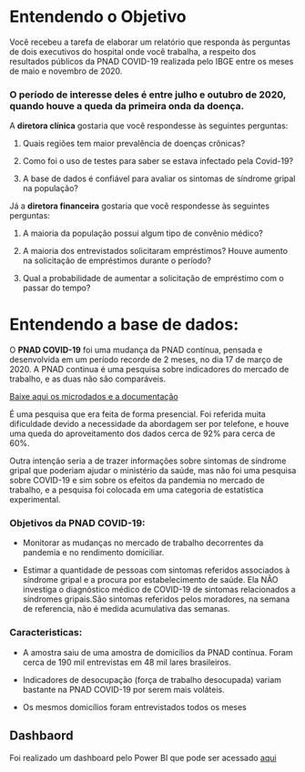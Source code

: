 # Entendendo o Objetivo
Você recebeu a tarefa de elaborar um relatório que responda às perguntas de dois executivos do hospital onde você trabalha, a respeito dos resultados públicos da PNAD COVID-19 realizada pelo IBGE entre os meses de maio e novembro de 2020.

### O período de interesse deles é entre julho e outubro de 2020, quando houve a queda da primeira onda da doença.

A **diretora clínica** gostaria que você respondesse às seguintes perguntas:

1) Quais regiões tem maior prevalência de doenças crônicas?

2) Como foi o uso de testes para saber se estava infectado pela Covid-19?

3) A base de dados é confiável para avaliar os sintomas de síndrome gripal na população?




Já a **diretora financeira** gostaria que você respondesse às seguintes perguntas:

1) A maioria da população possui algum tipo de convênio médico?

2) A maioria dos entrevistados solicitaram empréstimos? Houve aumento na solicitação de empréstimos durante o período?

3) Qual a probabilidade de aumentar a solicitação de empréstimo com o passar do tempo?



# Entendendo a base de dados:


O **PNAD COVID-19** foi uma mudança da PNAD contínua, pensada e desenvolvida em um período recorde de 2 meses, no dia 17 de março de 2020. 
A PNAD continua é uma pesquisa sobre indicadores do mercado de trabalho, e as duas não são comparáveis. 

[Baixe aqui os microdados e a documentação](https://www.ibge.gov.br/estatisticas/sociais/saude/27947-divulgacao-mensal-pnadcovid2.html?edicao=28351&t=microdados)


É uma pesquisa que era feita de forma presencial. Foi referida muita dificuldade devido a necessidade da abordagem ser por telefone, e houve uma queda do aproveitamento dos dados cerca de 92% para cerca de 60%. 


Outra intenção seria a de trazer informações sobre sintomas de síndrome gripal que poderiam ajudar o ministério da saúde, mas não foi uma pesquisa sobre COVID-19 e sim sobre os efeitos da pandemia no mercado de trabalho, e a pesquisa foi colocada em uma categoria de estatística experimental.



### Objetivos da PNAD COVID-19:

- Monitorar as mudanças no mercado de trabalho decorrentes da pandemia e no rendimento domiciliar.

- Estimar a quantidade de pessoas com sintomas referidos associados à síndrome gripal e a procura por estabelecimento de saúde. Ela NÃO investiga o diagnóstico médico de  COVID-19 de sintomas relacionados a síndromes gripais.São sintomas referidos pelos moradores, na semana de referencia, não é medida acumulativa das semanas.


### Caracteristicas: 
- A amostra saiu de uma amostra de domicílios da PNAD contínua.
Foram cerca de 190 mil entrevistas em 48 mil lares brasileiros.

- Indicadores de desocupação (força de trabalho desocupada) variam bastante na PNAD COVID-19 por serem mais voláteis.

- Os mesmos domicílios foram entrevistados todos os meses

## Dashbaord

Foi realizado um dashboard pelo Power BI que pode ser acessado [aqui](https://app.powerbi.com/view?r=eyJrIjoiMmZhMmVmNTQtM2FjNy00N2YyLTllZGYtN2YwMmEwMDQ4Yzk4IiwidCI6IjdhM2U2YWJiLTZlYmEtNDliZC04Nzg2LTcxNDBiOTk3NDllZCJ9)
